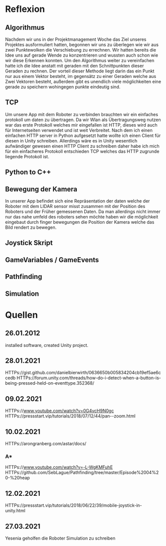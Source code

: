 # Reflexion

## Algorithmus
Nachdem wir uns in der Projektmanagement Woche das Ziel unseres Projektes ausformuliert hatten, begonnen wir uns zu überlegen wie wir aus zwei Punktewolken die Verschiebung zu errechnen.
Wir hatten bereits die Idee uns auf gerade Wende zu konzentrieren und wussten auch schon wie wir diese Erkennen konnten.
Um den Algorithmus weiter zu vereinfachen hatte ich die Idee anstatt mit geraden mit den Schnittpunkten dieser Geraden zu rechnen. Der vorteil dieser Methode liegt darin das ein Punkt nur aus einem Vektor besteht, im gegensätz zu einer Geraden welche aus Zwei Vektoren besteht, außerdem gibt es unendlich viele möglichkeiten eine gerade zu speichern wohingegen punkte eindeutig sind.

## TCP
Um unsere App mit dem Roboter zu verbinden brauchten wir ein einfaches protokoll um daten zu übertragen. Da wir Wlan als Übertragungsweg nutzen war das erste Protokoll welches mir eingefallen ist HTTP, dieses wird auch für Internetseiten verwendet und ist weit Verbreitet.
Nach dem ich einen einfachen HTTP server in Python aufgesetzt hatte wollte ich einen Client für diesen in Unity schreiben. Allerdings wäre es in Unity wesentlich aufwändiger gewesen einen HTTP Client zu schreiben daher habe ich mich für ein einfacheres Protokoll entschieden TCP welches das HTTP zugrunde liegende Protokoll ist.

## Python to C++

## Bewegung der Kamera
In unserer App befindet sich eine Repräsentation der daten welche der Roboter mit dem LIDAR sensor misst zusammen mit der Position des Roboters und der Früher gemessenen Daten.
Da man allerdings nicht immer nur das nahe umfeld des roboters sehen möchte haben wir die möglichkeit eingebaut durch finger bewegungen die Position der Kamera welche das Bild rendert zu bewegen.

## Joystick Skript

## GameVariables / GameEvents

## Pathfinding

## Simulation

# Quellen
## 26.01.2012
installed software, created Unity project.
## 28.01.2021
HTTPs://gist.github.com/danielbierwirth/0636650b005834204cb19ef5ae6ccedb
HTTPs://forum.unity.com/threads/how-do-i-detect-when-a-button-is-being-pressed-held-on-eventtype.352368/
## 09.02.2021
HTTPs://www.youtube.com/watch?v=0G4vcH9N0gc
HTTPs://pressstart.vip/tutorials/2018/07/12/44/pan--zoom.html
## 10.02.2021
HTTPs://arongranberg.com/astar/docs/

### A*
HTTPs://www.youtube.com/watch?v=-L-WgKMFuhE
HTTPs://github.com/SebLague/Pathfinding/tree/master/Episode%2004%20-%20heap
## 12.02.2021
HTTPs://pressstart.vip/tutorials/2018/06/22/39/mobile-joystick-in-unity.html
## 27.03.2021
Yesenia geholfen die Roboter Simulation zu schreiben

